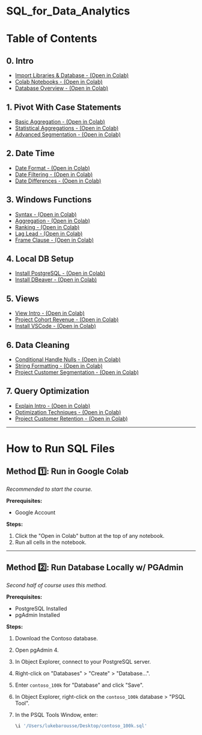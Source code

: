 # SQL_for_Data_Analytics

# Table of Contents

## 0. Intro
- [Import Libraries & Database - (Open in Colab)]()
- [Colab Notebooks - (Open in Colab)]()
- [Database Overview - (Open in Colab)]()

## 1. Pivot With Case Statements
- [Basic Aggregation - (Open in Colab)]()
- [Statistical Aggregations - (Open in Colab)]()
- [Advanced Segmentation - (Open in Colab)]()

## 2. Date Time
- [Date Format - (Open in Colab)]()
- [Date Filtering - (Open in Colab)]()
- [Date Differences - (Open in Colab)]()

## 3. Windows Functions
- [Syntax - (Open in Colab)]()
- [Aggregation - (Open in Colab)]()
- [Ranking - (Open in Colab)]()
- [Lag Lead - (Open in Colab)]()
- [Frame Clause - (Open in Colab)]()

## 4. Local DB Setup
- [Install PostgreSQL - (Open in Colab)]()
- [Install DBeaver - (Open in Colab)]()

## 5. Views
- [View Intro - (Open in Colab)]()
- [Project Cohort Revenue - (Open in Colab)]()
- [Install VSCode - (Open in Colab)]()

## 6. Data Cleaning
- [Conditional Handle Nulls - (Open in Colab)]()
- [String Formatting - (Open in Colab)]()
- [Project Customer Segmentation - (Open in Colab)]()

## 7. Query Optimization
- [Explain Intro - (Open in Colab)]()
- [Optimization Techniques - (Open in Colab)]()
- [Project Customer Retention - (Open in Colab)]()

---

# How to Run SQL Files

## Method 1️⃣: Run in Google Colab
_Recommended to start the course._

**Prerequisites:**
- Google Account

**Steps:**
1. Click the "Open in Colab" button at the top of any notebook.
2. Run all cells in the notebook.

---

## Method 2️⃣: Run Database Locally w/ PGAdmin
_Second half of course uses this method._

**Prerequisites:**
- PostgreSQL Installed  
- pgAdmin Installed  

**Steps:**
1. Download the Contoso database.  
2. Open pgAdmin 4.  
3. In Object Explorer, connect to your PostgreSQL server.  
4. Right-click on "Databases" > "Create" > "Database...".  
5. Enter `contoso_100k` for "Database" and click "Save".  
6. In Object Explorer, right-click on the `contoso_100k` database > "PSQL Tool".  
7. In the PSQL Tools Window, enter:

   ```sql
   \i '/Users/lukebarousse/Desktop/contoso_100k.sql'
